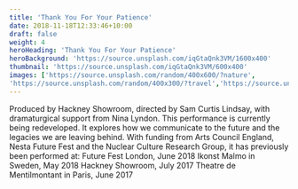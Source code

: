 ```yaml
---
title: 'Thank You For Your Patience'
date: 2018-11-18T12:33:46+10:00
draft: false
weight: 4
heroHeading: 'Thank You For Your Patience'
heroBackground: 'https://source.unsplash.com/iqGtaQnk3VM/1600x400'
thumbnail: 'https://source.unsplash.com/iqGtaQnk3VM/600x400'
images: ['https://source.unsplash.com/random/400x600/?nature', 
'https://source.unsplash.com/random/400x300/?travel','https://source.unsplash.com/random/400x300/?architecture','https://source.unsplash.com/random/400x600/?buildings','https://source.unsplash.com/random/400x300/?city','https://source.unsplash.com/random/400x600/?business']
---
```


Produced by Hackney Showroom, directed by Sam Curtis Lindsay, with dramaturgical support from Nina Lyndon. This performance is currently being redeveloped. It explores how we communicate to the future and the legacies we are leaving behind.
With funding from Arts Council England, Nesta Future Fest and the Nuclear Culture Research Group, it has previously been performed at:
Future Fest London, June 2018
Ikonst Malmo in Sweden, May 2018​
Hackney Showroom, July 2017
​Theatre de Mentilmontant in Paris, June 2017


